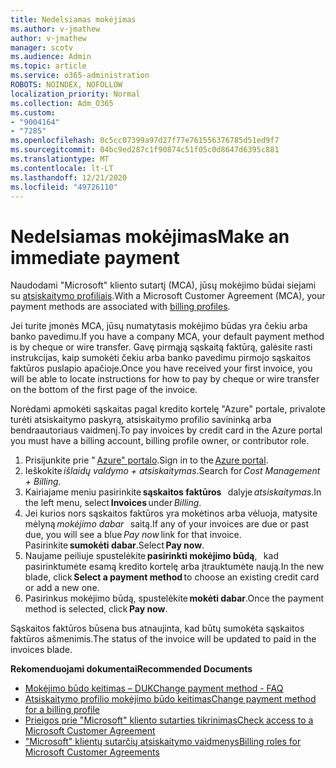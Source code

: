 ```yaml
---
title: Nedelsiamas mokėjimas
ms.author: v-jmathew
author: v-jmathew
manager: scotv
ms.audience: Admin
ms.topic: article
ms.service: o365-administration
ROBOTS: NOINDEX, NOFOLLOW
localization_priority: Normal
ms.collection: Adm_O365
ms.custom:
- "9004164"
- "7285"
ms.openlocfilehash: 0c5cc07399a97d27f77e761556376785d51ed9f7
ms.sourcegitcommit: 04bc9ed287c1f90874c51f05c0d8647d6395c881
ms.translationtype: MT
ms.contentlocale: lt-LT
ms.lasthandoff: 12/21/2020
ms.locfileid: "49726110"
---
```

# <a name="make-an-immediate-payment"></a><span data-ttu-id="c853c-102">Nedelsiamas mokėjimas</span><span class="sxs-lookup"><span data-stu-id="c853c-102">Make an immediate payment</span></span>

<span data-ttu-id="c853c-103">Naudodami "Microsoft" kliento sutartį (MCA), jūsų mokėjimo būdai siejami su [atsiskaitymo profiliais](https://docs.microsoft.com/azure/billing/billing-how-to-change-credit-card?WT.mc_id=Portal-Microsoft_Azure_Support#change-payment-method-for-a-billing-profile).</span><span class="sxs-lookup"><span data-stu-id="c853c-103">With a Microsoft Customer Agreement (MCA), your payment methods are associated with [billing profiles](https://docs.microsoft.com/azure/billing/billing-how-to-change-credit-card?WT.mc_id=Portal-Microsoft_Azure_Support#change-payment-method-for-a-billing-profile).</span></span>

<span data-ttu-id="c853c-104">Jei turite įmonės MCA, jūsų numatytasis mokėjimo būdas yra čekiu arba banko pavedimu.</span><span class="sxs-lookup"><span data-stu-id="c853c-104">If you have a company MCA, your default payment method is by cheque or wire transfer.</span></span> <span data-ttu-id="c853c-105">Gavę pirmąją sąskaitą faktūrą, galėsite rasti instrukcijas, kaip sumokėti čekiu arba banko pavedimu pirmojo sąskaitos faktūros puslapio apačioje.</span><span class="sxs-lookup"><span data-stu-id="c853c-105">Once you have received your first invoice, you will be able to locate instructions for how to pay by cheque or wire transfer on the bottom of the first page of the invoice.</span></span>

<span data-ttu-id="c853c-106">Norėdami apmokėti sąskaitas pagal kredito kortelę "Azure" portale, privalote turėti atsiskaitymo paskyrą, atsiskaitymo profilio savininką arba bendraautoriaus vaidmenį.</span><span class="sxs-lookup"><span data-stu-id="c853c-106">To pay invoices by credit card in the Azure portal you must have a billing account, billing profile owner, or contributor role.</span></span>

1. <span data-ttu-id="c853c-107">Prisijunkite prie " [Azure" portalo](https://portal.azure.com/).</span><span class="sxs-lookup"><span data-stu-id="c853c-107">Sign in to the [Azure portal](https://portal.azure.com/).</span></span>
2. <span data-ttu-id="c853c-108">Ieškokite *išlaidų valdymo + atsiskaitymas*.</span><span class="sxs-lookup"><span data-stu-id="c853c-108">Search for *Cost Management + Billing*.</span></span>
3. <span data-ttu-id="c853c-109">Kairiajame meniu pasirinkite **sąskaitos faktūros**   dalyje *atsiskaitymas*.</span><span class="sxs-lookup"><span data-stu-id="c853c-109">In the left menu, select **Invoices** under *Billing*.</span></span>
4. <span data-ttu-id="c853c-110">Jei kurios nors sąskaitos faktūros yra mokėtinos arba vėluoja, matysite mėlyną *mokėjimo dabar*   saitą.</span><span class="sxs-lookup"><span data-stu-id="c853c-110">If any of your invoices are due or past due, you will see a blue *Pay now* link for that invoice.</span></span> <span data-ttu-id="c853c-111">Pasirinkite **sumokėti dabar**.</span><span class="sxs-lookup"><span data-stu-id="c853c-111">Select **Pay now**.</span></span>
5. <span data-ttu-id="c853c-112">Naujame peiliuje spustelėkite **pasirinkti mokėjimo būdą**,   kad pasirinktumėte esamą kredito kortelę arba įtrauktumėte naują.</span><span class="sxs-lookup"><span data-stu-id="c853c-112">In the new blade, click **Select a payment method** to choose an existing credit card or add a new one.</span></span>
6. <span data-ttu-id="c853c-113">Pasirinkus mokėjimo būdą, spustelėkite **mokėti dabar**.</span><span class="sxs-lookup"><span data-stu-id="c853c-113">Once the payment method is selected, click **Pay now**.</span></span>

<span data-ttu-id="c853c-114">Sąskaitos faktūros būsena bus atnaujinta, kad būtų sumokėta sąskaitos faktūros ašmenimis.</span><span class="sxs-lookup"><span data-stu-id="c853c-114">The status of the invoice will be updated to paid in the invoices blade.</span></span>

<span data-ttu-id="c853c-115">**Rekomenduojami dokumentai**</span><span class="sxs-lookup"><span data-stu-id="c853c-115">**Recommended Documents**</span></span>

- [<span data-ttu-id="c853c-116">Mokėjimo būdo keitimas – DUK</span><span class="sxs-lookup"><span data-stu-id="c853c-116">Change payment method - FAQ</span></span>](https://docs.microsoft.com/azure/billing/billing-how-to-change-credit-card?WT.mc_id=Portal-Microsoft_Azure_Support#frequently-asked-questions)
- [<span data-ttu-id="c853c-117">Atsiskaitymo profilio mokėjimo būdo keitimas</span><span class="sxs-lookup"><span data-stu-id="c853c-117">Change payment method for a billing profile</span></span>](https://docs.microsoft.com/azure/cost-management-billing/manage/change-credit-card?WT.mc_id=Portal-Microsoft_Azure_Support#manage-credit-cards-for-a-microsoft-customer-agreement)
- [<span data-ttu-id="c853c-118">Prieigos prie "Microsoft" kliento sutarties tikrinimas</span><span class="sxs-lookup"><span data-stu-id="c853c-118">Check access to a Microsoft Customer Agreement</span></span>](https://docs.microsoft.com/azure/cost-management-billing/manage/change-credit-card?WT.mc_id=Portal-Microsoft_Azure_Support%22%20%5Cl%20%22manage-credit-cards-for-a-microsoft-customer-agreement%22%20%5Ct%20%22_blank#check-the-type-of-your-account)
- [<span data-ttu-id="c853c-119">"Microsoft" klientų sutarčių atsiskaitymo vaidmenys</span><span class="sxs-lookup"><span data-stu-id="c853c-119">Billing roles for Microsoft Customer Agreements</span></span>](https://docs.microsoft.com/azure/cost-management-billing/manage/understand-mca-roles)
